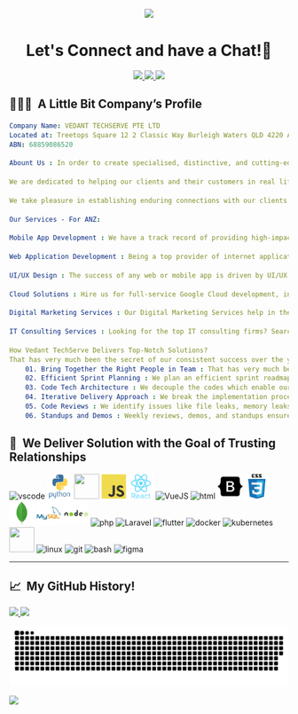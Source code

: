 <p align="center">
  <img src="https://capsule-render.vercel.app/api?type=waving&color=gradient&text=Hello!&height=100&section=header"/>
</p>

<h1 align="center">
  Let's Connect and have a Chat!💬
</h1>

<p align="center">
<a href="https://vedant.biz/">
  <img height="50" src="https://user-images.githubusercontent.com/46517096/166972883-f5f1d88c-0246-4374-88ac-ded0f2cf0699.png"/>
</a>
<a href="https://www.linkedin.com/company/vedanttech/">
  <img height="50" src="https://user-images.githubusercontent.com/46517096/166973395-19676cd8-f8ec-4abf-83ff-da8243505b82.png"/>
</a>
<a href="https://www.instagram.com/vedanttech">
  <img height="50" src="https://user-images.githubusercontent.com/46517096/166974368-9798f39f-1f46-499c-b14e-81f0a3f83a06.png"/>
</a>
</p>

<h2> 👨🏻‍💻 &nbsp;A Little Bit Company’s Profile</h2>

```yaml
Company Name: VEDANT TECHSERVE PTE LTD
Located at: Treetops Square 12 2 Classic Way Burleigh Waters QLD 4220 Australia.
ABN: 68859086520

Abount Us : In order to create specialised, distinctive, and cutting-edge mobile apps for the top brands, corporations, startups, and businesses in the globe, Vedant Techserve was “formed” out of the desire to bring together the best Web, Android and iOS engineers from all over the world.

We are dedicated to helping our clients and their customers in real life by piloting the ship of innovation to develop web & mobile solutions. We consistently receive several honours for our dedication to our job.

We take pleasure in establishing enduring connections with our clients and striving to assist them in achieving their business goals. We have presence in India, Singapore, and the United Kingdom.

Our Services - For ANZ:
  
Mobile App Development : We have a track record of providing high-impact, result-driven, and engaging Android & iOS mobile application development services for enterprises, small businesses, and startups, including B2B or B2C apps. In order to create next-generation mobile apps employing the newest technological stack.

Web Application Development : Being a top provider of internet application development, our staff has unmatched competence using the most recent web technologies to produce customised web solutions. Whether developing a web presence for your firm, a centre for your company's information, or a unique web application.

UI/UX Design : The success of any web or mobile app is driven by UI/UX design. Vedant Techserve is a top web design and mobile app design firm that excels in transforming brilliant ideas into meaningful experiences. Beginning with conceptualisation, moving on to information architecture, visual identity, and UX design.

Cloud Solutions : Hire us for full-service Google Cloud development, including GCP consulting, strategic implementation, development, migration, and administration. We have years of expertise creating bespoke apps with GCP integration for a variety of sectors such as On-Demand, Education, eCommerce, Healthcare & Fitness, Media, Transportation & Logistics, and so on.

Digital Marketing Services : Our Digital Marketing Services help in the creation of stronger client relationships. We enable organisations and companies to achieve this by combining various experience in digital marketing services to create unique content, personalised campaign design with management, and 360-degree online reputation management.

IT Consulting Services : Looking for the top IT consulting firms? Searching the best IT consulting services company to allow you to concentrate on your core market? Great. We have an in-house team of top IT consultants who can guide and mentor you for your IT needs, especially for the Web, Mobile, and Software Development.
  
How Vedant TechServe Delivers Top-Notch Solutions?
That has very much been the secret of our consistent success over the years. Below are a few steps of the process that we follow.
    01. Bring Together the Right People in Team : That has very much been the secret of our consistent success over the years. Below are a few steps of the process that we follow.
    02. Efficient Sprint Planning : We plan an efficient sprint roadmap for team members to collaborate effectively.
    03. Code Tech Architecture : We decouple the codes which enable our team to work faster and independently.
    04. Iterative Delivery Approach : We break the implementation process into smaller pieces to deliver value incrementally.
    05. Code Reviews : We identify issues like file leaks, memory leaks, and performance signs with code reviews.
    06. Standups and Demos : Weekly reviews, demos, and standups ensure coordination among team members and the client.

```  
  
<h2> 🚀 &nbsp;We Deliver Solution with the Goal of Trusting Relationships</h2>
<p align="left">
<img src="https://cdn.jsdelivr.net/gh/devicons/devicon/icons/vscode/vscode-original.svg" alt="vscode" width="45" height="45"/>
<img src="https://raw.githubusercontent.com/devicons/devicon/master/icons/python/python-original-wordmark.svg" alt="python" width="45" height="45" />
<img src="https://cdn.jsdelivr.net/gh/devicons/devicon/icons/cplusplus/cplusplus-original.svg" width="45" height="45"/>
<img src="https://raw.githubusercontent.com/devicons/devicon/master/icons/javascript/javascript-original.svg" alt="javascript" width="45" height="45" />
<img src="https://raw.githubusercontent.com/devicons/devicon/master/icons/react/react-original-wordmark.svg" alt="react" width="45" height="45" />
<img src="https://cdn.jsdelivr.net/gh/devicons/devicon/icons/vuejs/vuejs-original-wordmark.svg" alt="VueJS" width="45" height="45"/>
<img src="https://cdn.jsdelivr.net/gh/devicons/devicon/icons/html5/html5-original.svg" alt="html" width="45" height="45"/>
<img src="https://raw.githubusercontent.com/devicons/devicon/master/icons/bootstrap/bootstrap-plain.svg" alt="bootstrap" width="45" height="45" />
<img src="https://raw.githubusercontent.com/devicons/devicon/master/icons/css3/css3-original-wordmark.svg" alt="css3" width="45" height="45" />
<img src="https://raw.githubusercontent.com/devicons/devicon/master/icons/mongodb/mongodb-original.svg" alt="mongodb" width="45" height="45" />
<img src="https://raw.githubusercontent.com/devicons/devicon/master/icons/mysql/mysql-original-wordmark.svg" alt="mysql" width="45" height="45" />
<img src="https://raw.githubusercontent.com/devicons/devicon/master/icons/nodejs/nodejs-original-wordmark.svg" alt="nodejs" width="45" height="45" />
<img src="https://cdn.jsdelivr.net/gh/devicons/devicon/icons/php/php-original.svg" alt="php" width="45" height="45"/>
<img src="https://cdn.jsdelivr.net/gh/devicons/devicon/icons/laravel/laravel-plain-wordmark.svg" alt="Laravel" width="45" height="45"/>
<img src="https://cdn.jsdelivr.net/gh/devicons/devicon/icons/flutter/flutter-original.svg" alt="flutter" width="45" height="45"/>
<img src="https://cdn.jsdelivr.net/gh/devicons/devicon/icons/docker/docker-original.svg" alt="docker" width="45" height="45"/>
<img src="https://cdn.jsdelivr.net/gh/devicons/devicon/icons/kubernetes/kubernetes-plain.svg" alt="kubernetes" width="45" height="45"/>
<img src="https://cdn.jsdelivr.net/gh/devicons/devicon/icons/amazonwebservices/amazonwebservices-plain-wordmark.svg" width="45" height="45"/>
<img src="https://cdn.jsdelivr.net/gh/devicons/devicon/icons/linux/linux-original.svg" alt="linux" width="45" height="45"/>       
<img src="https://cdn.jsdelivr.net/gh/devicons/devicon/icons/git/git-original.svg" alt="git" width="45" height="45"/>
<img src="https://cdn.jsdelivr.net/gh/devicons/devicon/icons/bash/bash-original.svg" alt="bash" width="45" height="45"/>
<img src="https://cdn.jsdelivr.net/gh/devicons/devicon/icons/figma/figma-original.svg" alt="figma" width="45" height="45"/>   
</p>

---

<h2> 📈 &nbsp;My GitHub History!</h2>
<a href="https://github.com/vikivyas">
  <img height="180em" src="https://github-readme-stats.vercel.app/api?username=vikivyas&theme=noctis_minimus&show_icons=true" />
  <img height="180em" src="https://github-readme-stats.vercel.app/api/top-langs/?username=vikivyas&theme=noctis_minimus&layout=compact" />
</a>

![Snake animation](https://github.com/VedantTechAu/.github/blob/194014d0bbd46d73bcae0920117878f10b69c946/profile/github-contribution-grid-snake.svg)
  
<p align="left">
  <img src="https://capsule-render.vercel.app/api?type=waving&color=gradient&height=100&section=footer"/>
</p>
